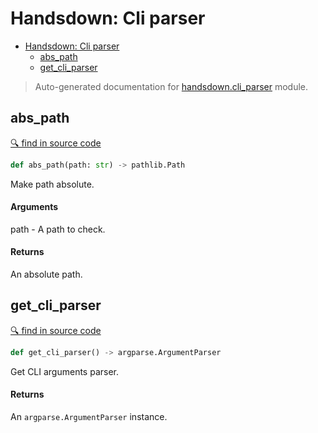 # Handsdown: Cli parser

- [Handsdown: Cli parser](#handsdown-cli-parser)
  - [abs_path](#abs_path)
  - [get_cli_parser](#get_cli_parser)

> Auto-generated documentation for [handsdown.cli_parser](..//home/vlad/work/vemel/handsdown/handsdown/cli_parser.py) module.

## abs_path

[🔍 find in source code](../handsdown/cli_parser.py#L6)

```python
def abs_path(path: str) -> pathlib.Path
```

Make path absolute.

#### Arguments

path - A path to check.

#### Returns

An absolute path.

## get_cli_parser

[🔍 find in source code](../handsdown/cli_parser.py#L19)

```python
def get_cli_parser() -> argparse.ArgumentParser
```

Get CLI arguments parser.

#### Returns

An `argparse.ArgumentParser` instance.
